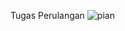 Tugas Perulangan
![pian](https://github.com/piannn01/perulangan/assets/145315523/1869a8af-a336-45a0-b67a-99965db58cd0)
